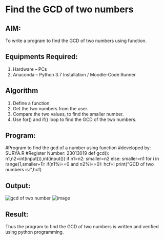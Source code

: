 # Find the GCD of two numbers

## AIM:
To write a program to find the GCD of two numbers using function.

## Equipments Required:
1. Hardware – PCs
2. Anaconda – Python 3.7 Installation / Moodle-Code Runner

## Algorithm
1. Define a function.
2. Get the two numbers from the user.
3. Compare the two values, to find the smaller number.
4. Use for() and if() loop to find the GCD of the two numbers.

## Program:

#Program to find the gcd of a number using function
#developed by: SURYA.R
#Register Number: 23013019
def gcd():
    n1,n2=int(input()),int(input())
    if n1>n2:
        smaller=n2
    else:
        smaller=n1
    for i in range(1,smaller+1):
        if(n1%i==0 and n2%i==0):
            hcf=i
    print("GCD of two numbers is:",hcf)        

## Output:
![gcd of two number](gcd.png)
![image](https://github.com/SuryaR03/GCD-of-two-numbers/assets/147140237/b74471f0-07ff-430f-a733-00822102904b)



## Result:
Thus the program to find the GCD of two numbers is written and verified using python programming.
